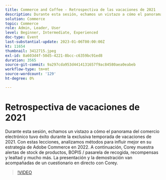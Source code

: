 ```yaml
---
title: Commerce and Coffee - Retrospectiva de las vacaciones de 2021
description: Durante esta sesión, echamos un vistazo a cómo el panorama del comercio electrónico tuvo éxito durante la exclusiva temporada de vacaciones de 2021. Con estas lecciones, analizamos métodos para influir mejor en su estrategia de Adobe Commerce en 2022. A continuación, Corey muestra alertas de stock de productos, BOPIS / pasarela de recogida, recompensas y lealtad y mucho más. La presentación y la demostración van acompañadas de un cuestionario en directo con Corey.
solution: Commerce
topic: Commerce
role: Admin, Leader, User
level: Beginner, Intermediate, Experienced
doc-type: Event
last-substantial-update: 2023-01-06T00:00:00Z
kt: 11654
thumbnail: 3412715.jpeg
exl-id: 8a603d4f-50d5-4221-8bcc-c6359bc91ed8
duration: 3565
source-git-commit: 9a297cda953d4414131657f9ac84580aea0eabeb
workflow-type: tm+mt
source-wordcount: '129'
ht-degree: 0%

---
```


# Retrospectiva de vacaciones de 2021

Durante esta sesión, echamos un vistazo a cómo el panorama del comercio electrónico tuvo éxito durante la exclusiva temporada de vacaciones de 2021. Con estas lecciones, analizamos métodos para influir mejor en su estrategia de Adobe Commerce en 2022. A continuación, Corey muestra alertas de stock de productos, BOPIS / pasarela de recogida, recompensas y lealtad y mucho más. La presentación y la demostración van acompañadas de un cuestionario en directo con Corey.

>[!VIDEO](https://video.tv.adobe.com/v/3412715/?quality=12&learn=on)
